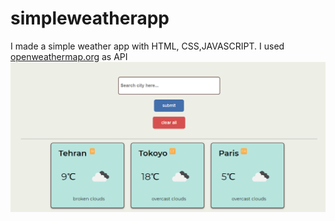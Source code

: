 # simpleweatherapp
I made a simple  weather app with HTML, CSS,JAVASCRIPT.
I used [openweathermap.org](https://openweathermap.org) as API
![weatherapp](https://github.com/moeinnazari/simpleweatherapp/blob/main/weatherapp.png)

